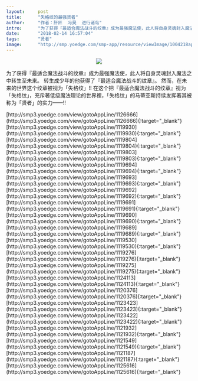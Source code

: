 ```yaml
---
layout:     post
title:      "失格纹的最强贤者"
author:     "作者：肝匠  冯昊  进行诸岛"
intro:      "为了获得『最适合魔法战斗的纹章』成为最强魔法使，此人将自身灵魂封入魔法之中转生至未来。 转生成少年的他获得了『最适合魔法战斗的纹章』。 然而，在未来的世界这个纹章被视为「失格纹」!! 在这个把『最适合魔法战斗的纹章』视为「失格纹」，充斥著低级魔法理论的世界裡，「失格纹」的马蒂亚斯持续发挥著其被称为「贤者」的实力——!!"
date:       "2018-02-14 16:57:04"
tags:       "贤者"
image:      "http://smp.yoedge.com/smp-app/resource/viewImage/1004218appline.png"
---
```

<div style="text-align: center">
<p><img src="http://smp.yoedge.com/smp-app/resource/viewImage/1004218appline.png"/></p>
</div>
<p class="post-meta">
<span>为了获得『最适合魔法战斗的纹章』成为最强魔法使，此人将自身灵魂封入魔法之中转生至未来。 转生成少年的他获得了『最适合魔法战斗的纹章』。 然而，在未来的世界这个纹章被视为「失格纹」!! 在这个把『最适合魔法战斗的纹章』视为「失格纹」，充斥著低级魔法理论的世界裡，「失格纹」的马蒂亚斯持续发挥著其被称为「贤者」的实力——!!</span>
</p>
[http://smp3.yoedge.com/view/gotoAppLine/1126666](http://smp3.yoedge.com/view/gotoAppLine/1126666){:target="_blank"}
[http://smp3.yoedge.com/view/gotoAppLine/1119930](http://smp3.yoedge.com/view/gotoAppLine/1119930){:target="_blank"}
[http://smp3.yoedge.com/view/gotoAppLine/1119804](http://smp3.yoedge.com/view/gotoAppLine/1119804){:target="_blank"}
[http://smp3.yoedge.com/view/gotoAppLine/1119803](http://smp3.yoedge.com/view/gotoAppLine/1119803){:target="_blank"}
[http://smp3.yoedge.com/view/gotoAppLine/1119694](http://smp3.yoedge.com/view/gotoAppLine/1119694){:target="_blank"}
[http://smp3.yoedge.com/view/gotoAppLine/1119693](http://smp3.yoedge.com/view/gotoAppLine/1119693){:target="_blank"}
[http://smp3.yoedge.com/view/gotoAppLine/1119692](http://smp3.yoedge.com/view/gotoAppLine/1119692){:target="_blank"}
[http://smp3.yoedge.com/view/gotoAppLine/1119691](http://smp3.yoedge.com/view/gotoAppLine/1119691){:target="_blank"}
[http://smp3.yoedge.com/view/gotoAppLine/1119690](http://smp3.yoedge.com/view/gotoAppLine/1119690){:target="_blank"}
[http://smp3.yoedge.com/view/gotoAppLine/1119689](http://smp3.yoedge.com/view/gotoAppLine/1119689){:target="_blank"}
[http://smp3.yoedge.com/view/gotoAppLine/1119530](http://smp3.yoedge.com/view/gotoAppLine/1119530){:target="_blank"}
[http://smp3.yoedge.com/view/gotoAppLine/1119276](http://smp3.yoedge.com/view/gotoAppLine/1119276){:target="_blank"}
[http://smp3.yoedge.com/view/gotoAppLine/1119275](http://smp3.yoedge.com/view/gotoAppLine/1119275){:target="_blank"}
[http://smp3.yoedge.com/view/gotoAppLine/1124113](http://smp3.yoedge.com/view/gotoAppLine/1124113){:target="_blank"}
[http://smp3.yoedge.com/view/gotoAppLine/1120376](http://smp3.yoedge.com/view/gotoAppLine/1120376){:target="_blank"}
[http://smp3.yoedge.com/view/gotoAppLine/1123423](http://smp3.yoedge.com/view/gotoAppLine/1123423){:target="_blank"}
[http://smp3.yoedge.com/view/gotoAppLine/1123422](http://smp3.yoedge.com/view/gotoAppLine/1123422){:target="_blank"}
[http://smp3.yoedge.com/view/gotoAppLine/1121932](http://smp3.yoedge.com/view/gotoAppLine/1121932){:target="_blank"}
[http://smp3.yoedge.com/view/gotoAppLine/1121549](http://smp3.yoedge.com/view/gotoAppLine/1121549){:target="_blank"}
[http://smp3.yoedge.com/view/gotoAppLine/1121187](http://smp3.yoedge.com/view/gotoAppLine/1121187){:target="_blank"}
[http://smp3.yoedge.com/view/gotoAppLine/1125616](http://smp3.yoedge.com/view/gotoAppLine/1125616){:target="_blank"}


